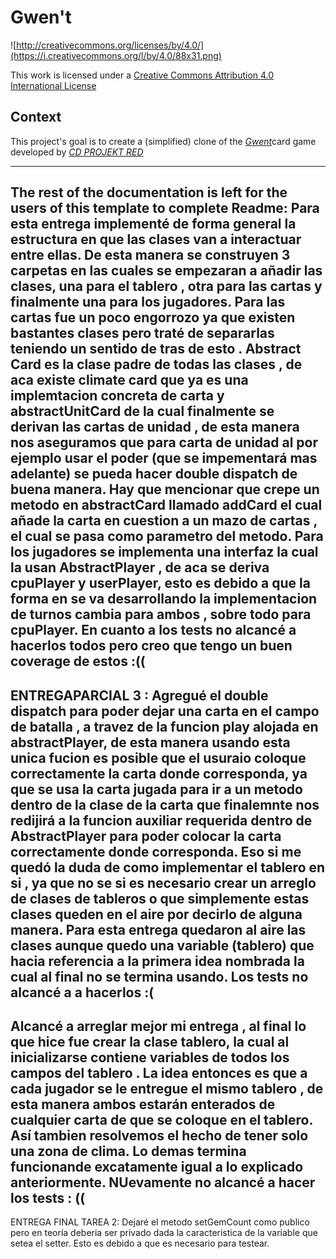 # Gwen't

![http://creativecommons.org/licenses/by/4.0/](https://i.creativecommons.org/l/by/4.0/88x31.png)

This work is licensed under a
[Creative Commons Attribution 4.0 International License](http://creativecommons.org/licenses/by/4.0/)

Context
-------

This project's goal is to create a (simplified) clone of the
[_Gwent_](https://www.playgwent.com/en)card game developed by [_CD PROJEKT RED_](https://cdprojektred.com/en/)

---

**The rest of the documentation is left for the users of this template to complete**
Readme: 
Para esta entrega implementé de forma general la estructura en que las clases van a interactuar entre ellas. 
De esta manera se construyen 3 carpetas en las cuales se empezaran a añadir las clases, una para el tablero , otra para las cartas y finalmente
una para los jugadores. 
Para las cartas fue un poco engorrozo ya que existen bastantes clases pero traté de separarlas teniendo un sentido de tras de 
esto . 
Abstract Card es la clase padre de todas las clases , de aca existe climate card que ya es una implemtacion concreta de carta y 
abstractUnitCard de la cual finalmente se derivan las cartas de unidad , de esta manera nos aseguramos que para carta de unidad 
al por ejemplo usar el poder (que se impementará mas adelante) se pueda hacer double dispatch de buena manera. 
Hay que mencionar que crepe un metodo en abstractCard llamado addCard el cual añade la carta en cuestion a 
un mazo de cartas , el cual se pasa como parametro del metodo. 
Para los jugadores se implementa una interfaz la cual la usan AbstractPlayer , de aca se deriva cpuPlayer y userPlayer, 
esto es debido a que la forma en se va desarrollando la implementacion de turnos cambia para ambos , sobre todo para 
cpuPlayer.
En cuanto a los tests no alcancé a hacerlos todos pero creo que tengo un buen coverage de estos :(( 
-------------------------------------------------------------------------------
ENTREGAPARCIAL 3 : 
Agregué el double dispatch para poder dejar una carta en el campo de batalla , a travez de la funcion 
play alojada en abstractPlayer, de esta manera usando esta unica fucion es posible que el usuraio 
coloque correctamente la carta donde corresponda, ya que se usa la carta jugada para 
ir a un metodo dentro de la clase de la carta que finalemnte nos redijirá a la funcion auxiliar requerida 
dentro de AbstractPlayer para poder colocar la carta correctamente donde corresponda. 
Eso si me quedó la duda de como implementar el tablero en si , ya que no se si es necesario crear 
un arreglo de clases de tableros o que simplemente estas clases queden en el aire por 
decirlo de alguna manera. Para esta entrega quedaron al aire las clases aunque quedo 
una variable (tablero) que hacia referencia a la primera idea nombrada la cual al final no se termina usando. 
Los tests no alcancé a a hacerlos :( 
----------------------------------------
Alcancé a arreglar mejor mi entrega , al final lo que hice fue crear la clase tablero, la cual al inicializarse 
contiene variables de todos los campos del tablero . La idea entonces es que a cada jugador se le entregue el mismo 
tablero , de esta manera ambos estarán enterados de cualquier carta de que se coloque en el tablero. 
Así tambien resolvemos el hecho de tener solo una zona de clima. 
Lo demas termina funcionande excatamente igual a lo explicado anteriormente. 
NUevamente no alcancé a hacer los tests : (( 
------------------------------------------
ENTREGA FINAL TAREA 2: Dejaré el metodo setGemCount como publico pero en teoría deberia ser privado 
dada la caracteristica de la variable que setea el setter. Esto es debido a que es necesario para testear. 
